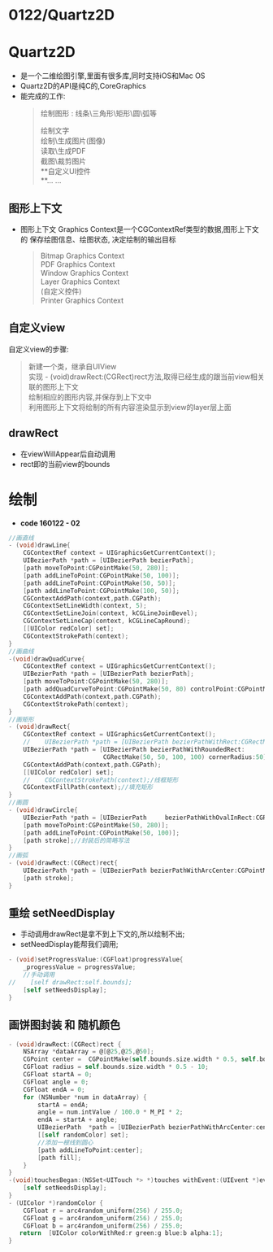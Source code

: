 # 0122/Quartz2D

# Quartz2D

* 是一个二维绘图引擎,里面有很多库,同时支持iOS和Mac OS
* Quartz2D的API是纯C的,CoreGraphics
* 能完成的工作:
  > 绘制图形 : 线条\三角形\矩形\圆\弧等
  >
  > 绘制文字  
  > 绘制\生成图片\(图像\)  
  > 读取\生成PDF  
  > 截图\裁剪图片  
  > **自定义UI控件  
  > **… …

## 图形上下文

* 图形上下文 Graphics Context是一个CGContextRef类型的数据,图形上下文的
  保存绘图信息、绘图状态,
  决定绘制的输出目标
  > Bitmap Graphics Context  
  > PDF Graphics Context  
  > Window Graphics Context  
  > Layer Graphics Context  
  > \(自定义控件\)  
  > Printer Graphics Context

## 自定义view

自定义view的步骤:

> 新建一个类，继承自UIView  
> 实现 - \(void\)drawRect:\(CGRect\)rect方法,取得已经生成的跟当前view相关联的图形上下文  
> 绘制相应的图形内容,并保存到上下文中  
> 利用图形上下文将绘制的所有内容渲染显示到view的layer层上面

## drawRect

* 在viewWillAppear后自动调用
* rect即的当前view的bounds

# 绘制

* **code 160122 - 02**

```objectivec
//画直线
- (void)drawLine{
    CGContextRef context = UIGraphicsGetCurrentContext();
    UIBezierPath *path = [UIBezierPath bezierPath];
    [path moveToPoint:CGPointMake(50, 280)];
    [path addLineToPoint:CGPointMake(50, 100)];
    [path addLineToPoint:CGPointMake(50, 50)];
    [path addLineToPoint:CGPointMake(100, 50)];
    CGContextAddPath(context,path.CGPath);
    CGContextSetLineWidth(context, 5);
    CGContextSetLineJoin(context, kCGLineJoinBevel);
    CGContextSetLineCap(context, kCGLineCapRound);
    [[UIColor redColor] set];
    CGContextStrokePath(context);
}
//画曲线
-(void)drawQuadCurve{
    CGContextRef context = UIGraphicsGetCurrentContext();
    UIBezierPath *path = [UIBezierPath bezierPath];
    [path moveToPoint:CGPointMake(50, 280)];
    [path addQuadCurveToPoint:CGPointMake(50, 80) controlPoint:CGPointMake(300, 180)];
    CGContextAddPath(context,path.CGPath);
    CGContextStrokePath(context);
}
//画矩形
- (void)drawRect{
    CGContextRef context = UIGraphicsGetCurrentContext();
    //    UIBezierPath *path = [UIBezierPath bezierPathWithRect:CGRectMake(50, 50, 100, 50)];//矩形
    UIBezierPath *path = [UIBezierPath bezierPathWithRoundedRect:
                          CGRectMake(50, 50, 100, 100) cornerRadius:50];//圆角矩形
    CGContextAddPath(context,path.CGPath);
    [[UIColor redColor] set];
    //    CGContextStrokePath(context);/线框矩形
    CGContextFillPath(context);//填充矩形
}
//画圆
- (void)drawCircle{
    UIBezierPath *path = [UIBezierPath     bezierPathWithOvalInRect:CGRectMake(50, 50, 100, 100)];//画圆
    [path moveToPoint:CGPointMake(50, 280)];
    [path addLineToPoint:CGPointMake(50, 100)];
    [path stroke];//封装后的简略写法
}
//画弧
- (void)drawRect:(CGRect)rect{
    UIBezierPath *path = [UIBezierPath bezierPathWithArcCenter:CGPointMake(100, 100) radius:50 startAngle:0 endAngle:-M_PI_2 clockwise:YES];
    [path stroke];
}
```

## 重绘 setNeedDisplay

* 手动调用drawRect是拿不到上下文的,所以绘制不出;
* setNeedDisplay能帮我们调用;

```objectivec
- (void)setProgressValue:(CGFloat)progressValue{
    _progressValue = progressValue;
    //手动调用
//    [self drawRect:self.bounds];
    [self setNeedsDisplay];
}
```

## 画饼图封装 和 随机颜色

```objectivec
- (void)drawRect:(CGRect)rect {
    NSArray *dataArray = @[@25,@25,@50];
    CGPoint center =  CGPointMake(self.bounds.size.width * 0.5, self.bounds.size.height * 0.5);
    CGFloat radius = self.bounds.size.width * 0.5 - 10;
    CGFloat startA = 0;
    CGFloat angle = 0;
    CGFloat endA = 0;
    for (NSNumber *num in dataArray) {
        startA = endA;
        angle = num.intValue / 100.0 * M_PI * 2;
        endA = startA + angle;
        UIBezierPath  *path = [UIBezierPath bezierPathWithArcCenter:center radius:radius startAngle:startA endAngle:endA clockwise:YES];
        [[self randomColor] set];
        //添加一根线到圆心
        [path addLineToPoint:center];
        [path fill];
    }
}
-(void)touchesBegan:(NSSet<UITouch *> *)touches withEvent:(UIEvent *)event{
    [self setNeedsDisplay];
}
- (UIColor *)randomColor {
    CGFloat r = arc4random_uniform(256) / 255.0;
    CGFloat g = arc4random_uniform(256) / 255.0;
    CGFloat b = arc4random_uniform(256) / 255.0;
   return  [UIColor colorWithRed:r green:g blue:b alpha:1];
}
```




